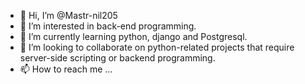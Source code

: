 - 👋 Hi, I’m @Mastr-nil205
- 👀 I’m interested in back-end programming.
- 🌱 I’m currently learning python, django and Postgresql.
- 💞️ I’m looking to collaborate on python-related projects that require server-side scripting or backend programming.
- 📫 How to reach me ...

<!---
Mastr-nil205/Mastr-nil205 is a ✨ special ✨ repository because its `README.md` (this file) appears on your GitHub profile.
You can click the Preview link to take a look at your changes.
--->
